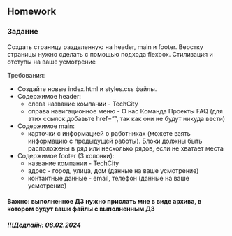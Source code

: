 ##  Homework

### Задание

Создать страницу разделенную на header, main и footer. Верстку страницы нужно сделать с помощью подхода flexbox. Стилизация и отступы на ваше усмотрение

Требования:
- Создайте новые index.html и styles.css файлы. 
- Содержимое header:
  - слева название компании - TechCity 
  - справа навигационное меню - О нас Команда Проекты FAQ (для этих ссылок добавьте href=””, так как они не будут никуда вести)
- Содержимое main:
  - карточки с информацией о работниках (можете взять информацию с предыдущей работы). Блоки должны быть расположены в ряд или несколько рядов, если не хватает места
- Содержимое footer (3 колонки):
  - название компании - TechCity 
  - адрес - город, улица, дом (данные на ваше усмотрение)
  - контактные данные -  email, телефон (данные на ваше усмотрение)

#### Важно: выполненное ДЗ нужно прислать мне в виде архива, в котором будут ваши файлы с выполненным ДЗ

##### !!!Дедлайн: 08.02.2024


